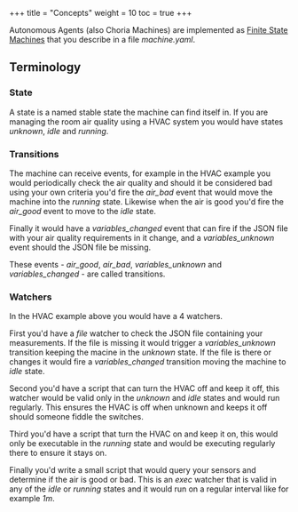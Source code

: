 +++
title = "Concepts"
weight = 10
toc = true
+++

Autonomous Agents (also Choria Machines) are implemented as [Finite State Machines](https://en.wikipedia.org/wiki/Finite-state_machine) that you describe in a file *machine.yaml*.  

## Terminology

### State

A state is a named stable state the machine can find itself in. If you are managing the room air quality using a HVAC system you would have states *unknown*, *idle* and *running*.

### Transitions

The machine can receive events, for example in the HVAC example you would periodically check the air quality and should it be considered bad using your own criteria you'd fire the *air_bad* event that would move the machine into the *running* state. Likewise when the air is good you'd fire the *air_good* event to move to the *idle* state. 

Finally it would have a *variables_changed* event that can fire if the JSON file with your air quality requirements in it change, and a *variables_unknown* event should the JSON file be missing.

These events - *air_good*, *air_bad*, *variables_unknown* and *variables_changed* - are called transitions.

### Watchers

In the HVAC example above you would have a 4 watchers. 

First you'd have a *file* watcher to check the JSON file containing your measurements. If the file is missing it would trigger a *variables_unknown* transition keeping the macine in the *unknown* state. If the file is there or changes it would fire a *variables_changed* transition moving the machine to *idle* state.

Second you'd have a script that can turn the HVAC off and keep it off, this watcher would be valid only in the *unknown* and *idle* states and would run regularly. This ensures the HVAC is off when unknown and keeps it off should someone fiddle the switches.

Third you'd have a script that turn the HVAC on and keep it on, this would only be executable in the *running* state and would be executing regularly there to ensure it stays on.

Finally you'd write a small script that would query your sensors and determine if the air is good or bad. This is an *exec* watcher that is valid in any of the *idle* or *running* states and it would run on a regular interval like for example *1m*.

